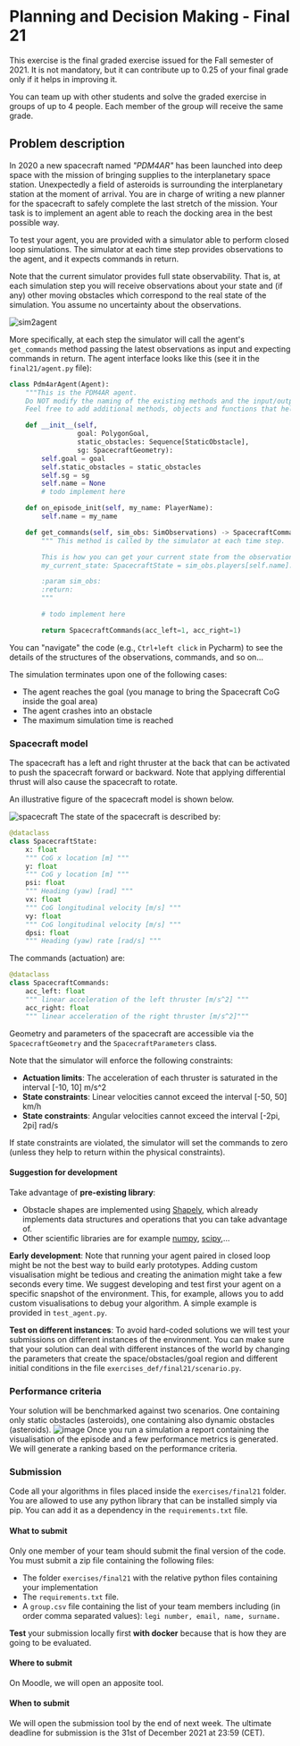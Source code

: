 # Planning and Decision Making - Final 21

This exercise is the final graded exercise issued for the Fall semester of 2021.
It is not mandatory, but it can contribute up to 0.25 of your final grade only if it helps in improving it.

You can team up with other students and solve the graded exercise in groups of up to 4 people. 
Each member of the group will receive the same grade.

## Problem description
In 2020 a new spacecraft named _"PDM4AR"_ has been launched into deep space with the mission of bringing supplies to the interplanetary space station.
Unexpectedly a field of asteroids is surrounding the interplanetary station at the moment of arrival. 
You are in charge of writing a new planner for the spacecraft to safely complete the last stretch of the mission.
Your task is to implement an agent able to reach the docking area in the best possible way.

To test your agent, you are provided with a simulator able to perform closed loop simulations.
The simulator at each time step provides observations to the agent, and it expects commands in return. 

Note that the current simulator provides full state observability. 
That is, at each simulation step you will receive observations about your state and (if any) other moving obstacles which correspond to the real state of the simulation.
You assume no uncertainty about the observations.

![sim2agent](https://user-images.githubusercontent.com/18750753/144580159-d4d29506-03b2-49b9-b4b8-3cde701cc7d4.png)

More specifically, at each step the simulator will call the agent's `get_commands` method passing the latest observations as input and expecting commands in return.
The agent interface looks like this (see it in the `final21/agent.py` file):
```python
class Pdm4arAgent(Agent):
    """This is the PDM4AR agent.
    Do NOT modify the naming of the existing methods and the input/output types.
    Feel free to add additional methods, objects and functions that help you to solve the task"""

    def __init__(self,
                 goal: PolygonGoal,
                 static_obstacles: Sequence[StaticObstacle],
                 sg: SpacecraftGeometry):
        self.goal = goal
        self.static_obstacles = static_obstacles
        self.sg = sg
        self.name = None
        # todo implement here

    def on_episode_init(self, my_name: PlayerName):
        self.name = my_name

    def get_commands(self, sim_obs: SimObservations) -> SpacecraftCommands:
        """ This method is called by the simulator at each time step.

        This is how you can get your current state from the observations:
        my_current_state: SpacecraftState = sim_obs.players[self.name].state

        :param sim_obs:
        :return:
        """

        # todo implement here

        return SpacecraftCommands(acc_left=1, acc_right=1)
```
You can "navigate" the code (e.g., `Ctrl+left click` in Pycharm) to see the details of the structures of the observations, commands, and so on... 

The simulation terminates upon one of the following cases:
- The agent reaches the goal (you manage to bring the Spacecraft CoG inside the goal area)
- The agent crashes into an obstacle
- The maximum simulation time is reached

### Spacecraft model
The spacecraft has a left and right thruster at the back that can be activated to push the spacecraft forward or backward.
Note that applying differential thrust will also cause the spacecraft to rotate.

An illustrative figure  of the spacecraft model is shown below.

![spacecraft](https://user-images.githubusercontent.com/18750753/144763494-d0dc0d49-482c-4490-bca9-40149be51800.png)
The state of the spacecraft is described by:
```python
@dataclass
class SpacecraftState:
    x: float
    """ CoG x location [m] """
    y: float
    """ CoG y location [m] """
    psi: float
    """ Heading (yaw) [rad] """
    vx: float
    """ CoG longitudinal velocity [m/s] """
    vy: float
    """ CoG longitudinal velocity [m/s] """
    dpsi: float
    """ Heading (yaw) rate [rad/s] """
```
The commands (actuation) are:
```python
@dataclass
class SpacecraftCommands:
    acc_left: float
    """ linear acceleration of the left thruster [m/s^2] """
    acc_right: float
    """ linear acceleration of the right thruster [m/s^2]"""
```

Geometry and parameters of the spacecraft are accessible via the `SpacecraftGeometry` and the `SpacecraftParameters` class. 

Note that the simulator will enforce the following constraints:
- **Actuation limits**: The acceleration of each thruster is saturated in the interval [-10, 10] m/s^2
- **State constraints**: Linear velocities cannot exceed the interval [-50, 50] km/h
- **State constraints**: Angular velocities cannot exceed the interval [-2pi, 2pi] rad/s

If state constraints are violated, the simulator will set the commands to zero (unless they help to return within the physical constraints).

#### Suggestion for development
Take advantage of **pre-existing library**:
- Obstacle shapes are implemented using [Shapely](https://shapely.readthedocs.io/en/stable/), 
which already implements data structures and operations that you can take advantage of.
- Other scientific libraries are for example [numpy](https://numpy.org/), [scipy](https://www.scipy.org/),...


**Early development**: 
Note that running your agent paired in closed loop might be not the best way to build early prototypes.
Adding custom visualisation might be tedious and creating the animation might take a few seconds every time.
We suggest developing and test first your agent on a specific snapshot of the environment.
This, for example, allows you to add custom visualisations to debug your algorithm.
A simple example is provided in `test_agent.py`.

**Test on different instances**:
To avoid hard-coded solutions we will test your submissions on different instances of the environment.
You can make sure that your solution can deal with different instances of the world by changing the parameters that create the space/obstacles/goal region and different initial conditions in the file `exercises_def/final21/scenario.py`.

### Performance criteria
Your solution will be benchmarked against two scenarios. 
One containing only static obstacles (asteroids), one containing also dynamic obstacles (asteroids).
![image](https://user-images.githubusercontent.com/18750753/144765049-ffed6186-8269-4380-b382-a8e049ca7d39.png)
Once you run a simulation a report containing the visualisation of the episode and a few performance metrics is generated.
We will generate a ranking based on the performance criteria.

### Submission 
Code all your algorithms in files placed inside the `exercises/final21` folder. 
You are allowed to use any python library that can be installed simply via pip. 
You can add it as a dependency in the `requirements.txt` file.

#### What to submit
Only one member of your team should submit the final version of the code.
You must submit a zip file containing the following files:

- The folder `exercises/final21` with the relative python files containing your implementation
- The `requirements.txt` file.
- A `group.csv` file containing the list of your team members including (in order comma separated values): `legi number, email, name, surname.`

**Test** your submission locally first **with docker** because that is how they are going to be evaluated.

#### Where to submit
On Moodle, we will open an apposite tool.

#### When to submit
We will open the submission tool by the end of next week.
The ultimate deadline for submission is the 31st of December 2021 at 23:59 (CET).


